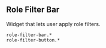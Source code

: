 Role Filter Bar
---------------
Widget that lets user apply role filters.

```match
role-filter-bar.*
role-filter-button.*
```
